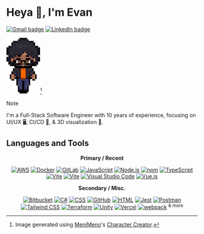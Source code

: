 # Heya 👋, I'm Evan

[![Gmail badge](https://img.shields.io/badge/becowles93%40gmail.com-EA4335?style=flat&logo=gmail&logoColor=white)](mailto:becowles93@gmail.com "Connect via Email")
[![LinkedIn badge](https://img.shields.io/badge/Benjamin%20%22Evan%22%20Cowles-0A66C2?style=flat&logo=Linkedin&logoColor=white)](https://www.linkedin.com/in/benjaminevancowles/ "Connect on LinkedIn")

![Pixel art version of Evan with black hair and brown eyes, wearing glasses, an orange shirt, a black striped jacket, and dark blue pants.](assets/avatar.png)[^1]
[^1]: Image generated using [MeniMeno](https://www.youtube.com/@MeniMenoHello)'s [Character Creator](https://menimeno.itch.io/menimenos-character-creator).

> [!NOTE]
> I'm a Full-Stack Software Engineer with 10 years of experience, focusing on UI/UX :desktop_computer:, CI/CD :arrows_counterclockwise:, & 3D visualization :movie_camera:.

## Languages and Tools

<p align="center">
  <b>Primary / Recent</b>
</p>

<p align="center">
  <a href="https://skillicons.dev"><img src="https://skillicons.dev/icons?i=aws" alt="AWS" title="AWS" /></a>
  <a href="https://skillicons.dev"><img src="https://skillicons.dev/icons?i=docker" alt="Docker" title="Docker" /></a>
  <a href="https://skillicons.dev"><img src="https://skillicons.dev/icons?i=gitlab" alt="GitLab" title="GitLab" /></a>
  <a href="https://skillicons.dev"><img src="https://skillicons.dev/icons?i=js" alt="JavaScript" title="JavaScript" /></a>
  <a href="https://skillicons.dev"><img src="https://skillicons.dev/icons?i=nodejs" alt="Node.js" title="Node.js" /></a>
  <a href="https://skillicons.dev"><img src="https://skillicons.dev/icons?i=npm" alt="npm" title="npm" /></a>
  <a href="https://skillicons.dev"><img src="https://skillicons.dev/icons?i=ts" alt="TypeScript" title="TypeScript" /></a>
  <a href="https://skillicons.dev"><img src="https://skillicons.dev/icons?i=vite" alt="Vite" title="Vite" /></a>
  <a href="https://skillicons.dev"><img src="https://skillicons.dev/icons?i=vitest" alt="Vite" title="Vitest" /></a>
  <a href="https://skillicons.dev"><img src="https://skillicons.dev/icons?i=vscode" alt="Visual Studio Code" title="Visual Studio Code" /></a>
  <a href="https://skillicons.dev"><img src="https://skillicons.dev/icons?i=vue" alt="Vue.js" title="Vue.js" /></a>
</p>

<p align="center">
  <b>Secondary / Misc.</b>
</p>

<p align="center">
  <a href="https://skillicons.dev"><img src="https://skillicons.dev/icons?i=bitbucket" alt="Bitbucket" title="Bitbucket" /></a>
  <a href="https://skillicons.dev"><img src="https://skillicons.dev/icons?i=cs" alt="C#" title="C#" /></a>
  <a href="https://skillicons.dev"><img src="https://skillicons.dev/icons?i=css" alt="CSS" title="CSS" /></a>
  <a href="https://skillicons.dev"><img src="https://skillicons.dev/icons?i=github" alt="GitHub" title="GitHub" /></a>
  <a href="https://skillicons.dev"><img src="https://skillicons.dev/icons?i=html" alt="HTML" title="HTML" /></a>
  <a href="https://skillicons.dev"><img src="https://skillicons.dev/icons?i=jest" alt="Jest" title="Jest" /></a>
  <a href="https://skillicons.dev"><img src="https://skillicons.dev/icons?i=postman" alt="Postman" title="Postman" /></a>
  <a href="https://skillicons.dev"><img src="https://skillicons.dev/icons?i=tailwind" alt="Tailwind CSS" title="Tailwind CSS" /></a>
  <a href="https://skillicons.dev"><img src="https://skillicons.dev/icons?i=terraform" alt="Terraform" title="Terraform" /></a>
  <a href="https://skillicons.dev"><img src="https://skillicons.dev/icons?i=unity" alt="Unity" title="Unity" /></a>
  <a href="https://skillicons.dev"><img src="https://skillicons.dev/icons?i=vercel" alt="Vercel" title="Vercel" /></a>
  <a href="https://skillicons.dev"><img src="https://skillicons.dev/icons?i=webpack" alt="webpack" title="webpack" /></a>
  <sup>& more</sup>
</p>
